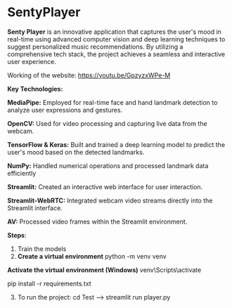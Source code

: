 ﻿# SentyPlayer
**Senty Player** is an innovative application that captures the user's mood in real-time using advanced computer vision and deep learning techniques to suggest personalized music recommendations. By utilizing a comprehensive tech stack, the project achieves a seamless and interactive user experience.

Working of the website: https://youtu.be/GpzyzxWPe-M

**Key Technologies:**

**MediaPipe:** Employed for real-time face and hand landmark detection to analyze user expressions and gestures.

**OpenCV:** Used for video processing and capturing live data from the webcam.

**TensorFlow & Keras:** Built and trained a deep learning model to predict the user's mood based on the detected landmarks.

**NumPy:** Handled numerical operations and processed landmark data efficiently

**Streamlit:** Created an interactive web interface for user interaction.

**Streamlit-WebRTC:** Integrated webcam video streams directly into the Streamlit interface.

**AV:** Processed video frames within the Streamlit environment.

**Steps**:
1. Train the models
2. **Create a virtual environment**
   python -m venv venv

**Activate the virtual environment (Windows)**
venv\Scripts\activate

pip install -r requirements.txt

3. To run the project: cd Test --> streamlit run player.py

